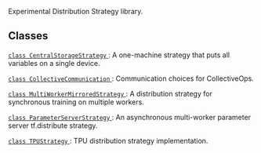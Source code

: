 Experimental Distribution Strategy library.



## Classes
[ `class CentralStorageStrategy` ](https://tensorflow.google.cn/api_docs/python/tf/distribute/experimental/CentralStorageStrategy): A one-machine strategy that puts all variables on a single device.

[ `class CollectiveCommunication` ](https://tensorflow.google.cn/api_docs/python/tf/distribute/experimental/CollectiveCommunication): Communication choices for CollectiveOps.

[ `class MultiWorkerMirroredStrategy` ](https://tensorflow.google.cn/api_docs/python/tf/distribute/experimental/MultiWorkerMirroredStrategy): A distribution strategy for synchronous training on multiple workers.

[ `class ParameterServerStrategy` ](https://tensorflow.google.cn/api_docs/python/tf/distribute/experimental/ParameterServerStrategy): An asynchronous multi-worker parameter server tf.distribute strategy.

[ `class TPUStrategy` ](https://tensorflow.google.cn/api_docs/python/tf/distribute/experimental/TPUStrategy): TPU distribution strategy implementation.

